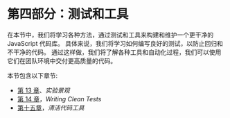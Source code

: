 # 第四部分：测试和工具

在本节中，我们将学习各种方法，通过测试和工具来构建和维护一个更干净的 JavaScript 代码库。 具体来说，我们将学习如何编写良好的测试，以防止回归和不干净的代码。 通过这样做，我们将了解各种工具和自动化过程，我们可以使用它们在团队环境中交付更高质量的代码。

本节包含以下章节:

*   [第 13 章](13.html)、*实验景观*
*   [第 14 章](14.html)，*Writing Clean Tests*
*   [第十五章](15.html)，*清洁代码工具*